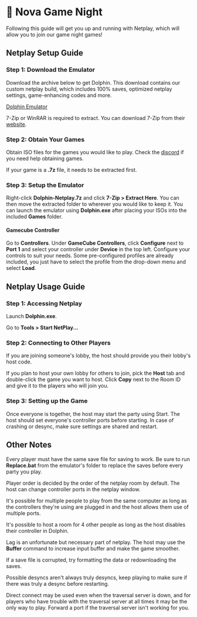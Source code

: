 # 🌌 Nova Game Night
Following this guide will get you up and running with Netplay, which will allow you to join our game night games!

## Netplay Setup Guide
### Step 1: Download the Emulator
Download the archive below to get Dolphin.
This download contains our custom netplay build, which includes 100% saves, optimized netplay settings, game-enhancing codes and more.

[Dolphin Emulator](https://mega.nz/file/xGghTQDQ#0oEoIl2qN-cXhREGZIMlMsrTEUnN0ViU8l4DX6s6Tes)

7-Zip or WinRAR is required to extract.
You can download 7-Zip from their [website](https://www.7-zip.org/download.html).

### Step 2: Obtain Your Games
Obtain ISO files for the games you would like to play. Check the [discord](https://discord.gg/m52kfmbqAm) if you need help obtaining games.

If your game is a **.7z** file, it needs to be extracted first.

### Step 3: Setup the Emulator
Right-click **Dolphin-Netplay.7z** and click **7-Zip > Extract Here**. You can then move the extracted folder to wherever you would like to keep it. You can launch the emulator using **Dolphin.exe** after placing your ISOs into the included **Games** folder.

#### Gamecube Controller
Go to **Controllers**. Under **GameCube Controllers**, click **Configure** next to **Port 1** and select your controller under **Device** in the top left.
Configure your controls to suit your needs. Some pre-configured profiles are already included, you just have to select the profile from the drop-down menu and select **Load**.

## Netplay Usage Guide
### Step 1: Accessing Netplay
Launch **Dolphin.exe**.

Go to **Tools > Start NetPlay...**

### Step 2: Connecting to Other Players
If you are joining someone's lobby, the host should provide you their lobby's host code.

If you plan to host your own lobby for others to join, pick the **Host** tab and double-click the game you want to host. Click **Copy** next to the Room ID and give it to the players who will join you.

### Step 3: Setting up the Game
Once everyone is together, the host may start the party using Start. The host should set everyone's controller ports before starting. In case of crashing or desync, make sure settings are shared and restart.

## Other Notes
Every player must have the same save file for saving to work. Be sure to run **Replace.bat** from the emulator's folder to replace the saves before every party you play.

Player order is decided by the order of the netplay room by default. The host can change controller ports in the netplay window.

It's possible for multiple people to play from the same computer as long as the controllers they're using are plugged in and the host allows them use of multiple ports.

It's possible to host a room for 4 other people as long as the host disables their controller in Dolphin.

Lag is an unfortunate but necessary part of netplay. The host may use the **Buffer** command to increase input buffer and make the game smoother.

If a save file is corrupted, try formatting the data or redownloading the saves.

Possible desyncs aren't always truly desyncs, keep playing to make sure if there was truly a desync before restarting.

Direct connect may be used even when the traversal server is down, and for players who have trouble with the traversal server at all times it may be the only way to play. Forward a port if the traversal server isn't working for you.
